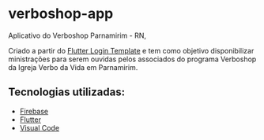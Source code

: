 # verboshop-app
Aplicativo do Verboshop Parnamirim - RN,

Criado a partir do [Flutter Login Template](https://github.com/igorfel/flutter-login-template) e tem como objetivo disponibilizar ministrações para serem ouvidas pelos associados do programa Verboshop da Igreja Verbo da Vida em Parnamirim.

## Tecnologias utilizadas:

* [Firebase](https://firebase.google.com/)
* [Flutter](https://flutter.io/)
* [Visual Code](https://code.visualstudio.com/)